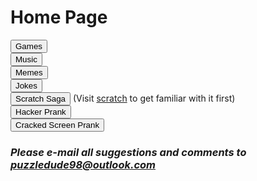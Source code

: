 <html>
<h1>
Home Page
</h1>
 <button onclick="window.location.href = 'games';">Games</button>
 <br>
 <button onclick="window.location.href = 'music';">Music</button>
 <br>
 <button onclick="window.location.href = 'memes';">Memes</button>
 <br>
<button onclick="window.location.href = 'jokes';">Jokes</button>
<br>
<button onclick="window.location.href = 'scratchsaga';">Scratch Saga</button> (Visit <a href="http://www.scratch.mit.edu">scratch</a> to get familiar with it first)
<br> 
<button onclick="window.location.href = 'http://www.geekprank.com/hacker/';">Hacker Prank</button>
  <br>
  <button onclick="window.location.href = 'http://www.geekprank.com/cracked-screen/';">Cracked Screen Prank</button>
 <br>
 <h3><i>Please e-mail all suggestions and comments to <a href="mailto:puzzledude98@outlook.com?subject=Suggestion/Comment">puzzledude98@outlook.com</a></i></h3>
</html>
